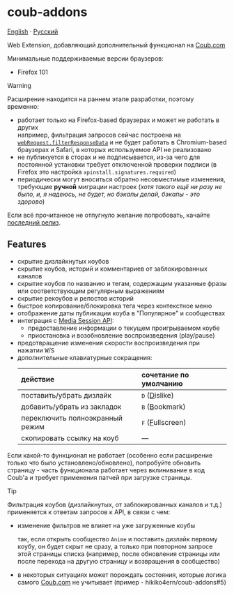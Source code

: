 # coub-addons

[English](./README.md) · [Русский](./README.ru.md)

Web Extension, добавляющий дополнительный функционал на [Coub.com]

Минимальные поддерживаемые версии браузеров:

- Firefox 101

> [!WARNING]
> Расширение находится на раннем этапе разработки, поэтому временно:
>
> - работает только на Firefox-based браузерах и может не работать в других\
>   например, фильтрация запросов сейчас построена на [`webRequest.filterResponseData`](https://developer.mozilla.org/en-US/docs/Mozilla/Add-ons/WebExtensions/API/webRequest/filterResponseData) и не будет работать в Chromium-based браузерах и Safari, в которых используемое API не реализовано
> - не публикуется в сторах и не подписывается, из-за чего для постоянной установки требует отключенной проверки подписи (в Firefox это настройка `xpinstall.signatures.required`)
> - периодически могут вноситься обратно несовместимые изменения, требующие **ручной** миграции настроек (_хотя такого ещё ни разу не было, и, я надеюсь, не будет, но бэкапы делай, бэкапы - это здорово_)
>
> Если всё прочитанное не отпугнуло желание попробовать, качайте [последний релиз][latest-release].

## Features

- скрытие дизлайкнутых коубов
- скрытие коубов, историй и комментариев от заблокированных каналов
- скрытие коубов по названию и тегам, содержащим указанные фразы или соответствующим регулярным выражениям
- скрытие рекоубов и репостов историй
- быстрое копирование/блокировка тега через контекстное меню
- отображение даты публикации коуба в "Популярное" и сообществах
- интеграция с [Media Session API](https://developer.mozilla.org/en-US/docs/Web/API/Media_Session_API):
  - предоставление информации о текущем проигрываемом коубе
  - приостановка и возобновление воспроизведения (play/pause)
- предотвращение изменения скорости воспроизведения при нажатии <kbd>W</kbd>/<kbd>S</kbd>
- дополнительные клавиатурные сокращения:
  <!-- spell-checker: ignore islike ookmark ullscreen -->
  | действие                        | сочетание по умолчанию               |
  | :------------------------------ | :----------------------------------- |
  | поставить/убрать дизлайк        | <kbd>D</kbd> (<ins>D</ins>islike)    |
  | добавить/убрать из закладок     | <kbd>B</kbd> (<ins>B</ins>ookmark)   |
  | переключить полноэкранный режим | <kbd>F</kbd> (<ins>F</ins>ullscreen) |
  | скопировать ссылку на коуб      | —                                    |

Если какой-то функционал не работает (особенно если расширение только что было установлено/обновлено), попробуйте обновить страницу - часть функционала работает через вклинивание в код Coub'а и требует применения патчей при загрузке страницы.

<!-- dprint-ignore -->
> [!TIP]
> Фильтрация коубов (дизлайкнутых, от заблокированных каналов и т.д.) применяется к ответам запросов к API, в связи с чем:
> - изменение фильтров не влияет на уже загруженные коубы
>
>   так, если открыть сообщество `Anime` и поставить дизлайк первому коубу, он будет скрыт не сразу, а только при повторном запросе этой страницы списка (например, после обновления страницы или после перехода на другую страницу и возвращения в сообщество)
>
> - в некоторых ситуациях может порождать состояния, которые логика самого [Coub.com] не учитывает (пример - hikiko4ern/coub-addons#5)

<!-- links -->

[coub.com]: https://coub.com
[latest-release]: https://github.com/hikiko4ern/coub-addons/releases/latest
